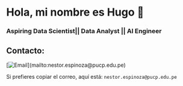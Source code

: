 # Hola, mi nombre es Hugo 👋
### Aspiring Data Scientist|| Data Analyst || AI Engineer

## Contacto:

[![Email](https://img.shields.io/badge/nestor.espinoza@pucp.edu.pe-email_personal_(respuesta_lenta)-D14836?style=for-the-badge&logo=gmail&logoColor=white&labelColor=101010)](mailto:nestor.espinoza@pucp.edu.pe)

Si prefieres copiar el correo, aquí está: `nestor.espinoza@pucp.edu.pe`





<!--
**Nes3373/Nes3373** is a ✨ _special_ ✨ repository because its `README.md` (this file) appears on your GitHub profile.

Here are some ideas to get you started:

- 🔭 I’m currently working on ...
- 🌱 I’m currently learning ...
- 👯 I’m looking to collaborate on ...
- 🤔 I’m looking for help with ...
- 💬 Ask me about ...
- 📫 How to reach me: ...
- 😄 Pronouns: ...
- ⚡ Fun fact: ...
-->
